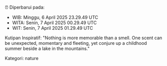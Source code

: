 ⏰ Diperbarui pada:
- WIB: Minggu, 6 April 2025 23.29.49 UTC
- WITA: Senin, 7 April 2025 00.29.49 UTC
- WIT: Senin, 7 April 2025 01.29.49 UTC

Kutipan Inspiratif:
"Nothing is more memorable than a smell. One scent can be unexpected, momentary and fleeting, yet conjure up a childhood summer beside a lake in the mountains."


Kategori: nature

